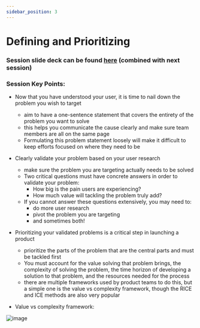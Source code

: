 ```yaml
---
sidebar_position: 3
---
```

# Defining and Prioritizing
### Session slide deck can be found [here](https://drive.google.com/file/d/195HzAGZzUaEDCJWV-79bGB8GjFlI37OY/view?usp=sharing) (combined with next session)

### Session Key Points:

- Now that you have understood your user, it is time to nail down the problem you wish to target
  -	aim to have a one-sentence statement that covers the entirety of the problem you want to solve
  -	this helps you communicate the cause clearly and make sure team members are all on the same page
  -	Formulating this problem statement loosely will make it difficult to keep efforts focused on where they need to be
    
- Clearly validate your problem based on your user research
  -	make sure the problem you are targeting actually needs to be solved
  -	Two critical questions must have concrete answers in order to validate your problem:
    -	How big is the pain users are experiencing?
    -	How much value will tackling the problem truly add?
  -	If you cannot answer these questions extensively, you may need to:
    -	do more user research
    -	pivot the problem you are targeting
    -	and sometimes both!
      
- Prioritizing your validated problems is a critical step in launching a product
  -	prioritize the parts of the problem that are the central parts and must be tackled first 
  -	You must account for the value solving that problem brings, the complexity of solving the problem, the time horizon of developing a solution to that problem, and the resources needed for the process
  -	there are multiple frameworks used by product teams to do this, but a simple one is the value vs complexity framework, though the RICE and ICE methods are also very popular
    
- Value vs complexity framework:

 ![image](https://github.com/UBC-Product-Management-Club/docs/assets/104699168/ae3ad075-1c49-4459-9aa7-65e800d010d4)
